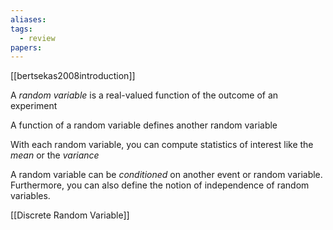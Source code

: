 ```yaml
---
aliases: 
tags:
  - review
papers:
---
```

[[bertsekas2008introduction]]

A *random variable* is a real-valued function of the outcome of an experiment

A function of a random variable defines another random variable

With each random variable, you can compute statistics of interest like the *mean* or the *variance*

A random variable can be *conditioned* on another event or random variable. Furthermore, you can also define the notion of independence of random variables.

[[Discrete Random Variable]]

